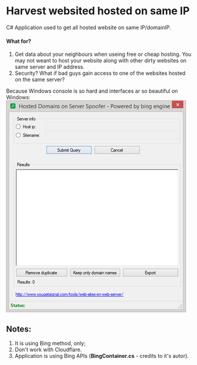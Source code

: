 # Harvest websited hosted on same IP
C# Application used to get all hosted website on same IP/domainIP. 

#### What for?
  1. Get data about your neighbours when useing free or cheap hosting. You may not weant to host your website along with other dirty websites on same server and IP address.
  2. Security? What if bad guys gain access to one of the websites hosted on the same server? 
  
Because Windows console is so hard and interfaces ar so beautiful on Windows:
![img1.png](img1.png)

## Notes:
  1. It is using Bing method, only;
  2. Don't work with Cloudflare. 
  3. Application is using Bing APIs (**BingContainer.cs** - credits to it's autor).